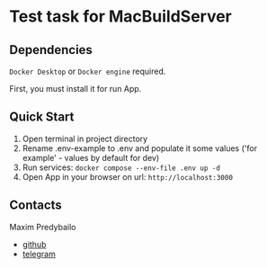 # Test task for MacBuildServer

## Dependencies

`Docker Desktop` or `Docker engine` required.

First, you must install it for run App.

## Quick Start

1. Open terminal in project directory
2. Rename .env-example to .env and populate it some values ('for example' - values by default for dev)
3. Run services: `docker compose --env-file .env up -d`
4. Open App in your browser on url: `http://localhost:3000`

## Contacts

Maxim Predybailo

- [github](https://github.com/predmaxim)
- [telegram](https://t.me/PredMaxim)
